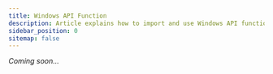 ```yaml
---
title: Windows API Function
description: Article explains how to import and use Windows API functions
sidebar_position: 0
sitemap: false
---
```

*Coming soon...*